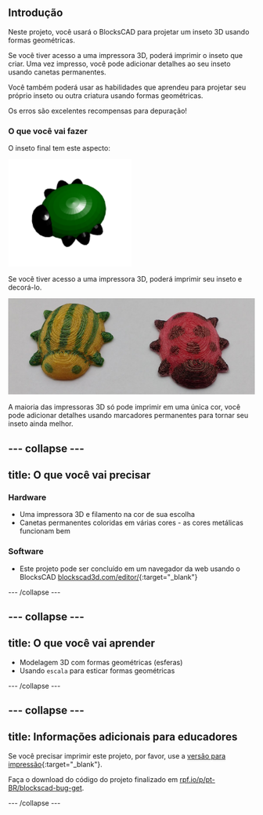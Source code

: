 ## Introdução

Neste projeto, você usará o BlocksCAD para projetar um inseto 3D usando formas geométricas.

Se você tiver acesso a uma impressora 3D, poderá imprimir o inseto que criar. Uma vez impresso, você pode adicionar detalhes ao seu inseto usando canetas permanentes.

Você também poderá usar as habilidades que aprendeu para projetar seu próprio inseto ou outra criatura usando formas geométricas.

Os erros são excelentes recompensas para depuração!

### O que você vai fazer

O inseto final tem este aspecto:

![captura de tela](images/bug-complete.png)

Se você tiver acesso a uma impressora 3D, poderá imprimir seu inseto e decorá-lo.

![Projeto concluído](images/bug-showcase.png)

A maioria das impressoras 3D só pode imprimir em uma única cor, você pode adicionar detalhes usando marcadores permanentes para tornar seu inseto ainda melhor.

--- collapse ---
---
title: O que você vai precisar
---

### Hardware

+ Uma impressora 3D e filamento na cor de sua escolha
+ Canetas permanentes coloridas em várias cores - as cores metálicas funcionam bem

### Software

+ Este projeto pode ser concluído em um navegador da web usando o BlocksCAD [blockscad3d.com/editor/](https://www.blockscad3d.com/editor){:target="_blank"}

--- /collapse ---

--- collapse ---
---
title: O que você vai aprender
---

+ Modelagem 3D com formas geométricas (esferas)
+ Usando `escala` para esticar formas geométricas

--- /collapse ---

--- collapse ---
---
title: Informações adicionais para educadores
---

Se você precisar imprimir este projeto, por favor, use a [versão para impressão](https://projects.raspberrypi.org/pt-BR/projects/blockscad-bug/print){:target="_blank"}.

Faça o download do código do projeto finalizado em [rpf.io/p/pt-BR/blockscad-bug-get](http://rpf.io/p/pt-BR/blockscad-bug-get).

--- /collapse ---
